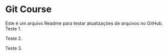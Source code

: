 # Git Course

Este é um arquivo Readme para testar atualizações de arquivos no GitHub.
Teste 1.

Teste 2.

Teste 3.

